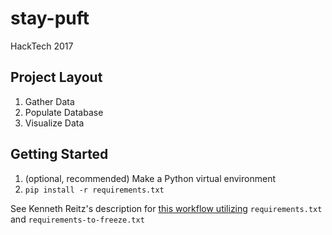 # stay-puft
HackTech 2017

## Project Layout
1. Gather Data
2. Populate Database
3. Visualize Data

## Getting Started
1. (optional, recommended) Make a Python virtual environment
2. `pip install -r requirements.txt`

See Kenneth Reitz's description for [this workflow utilizing](https://www.kennethreitz.org/essays/a-better-pip-workflow)
`requirements.txt` and `requirements-to-freeze.txt`
